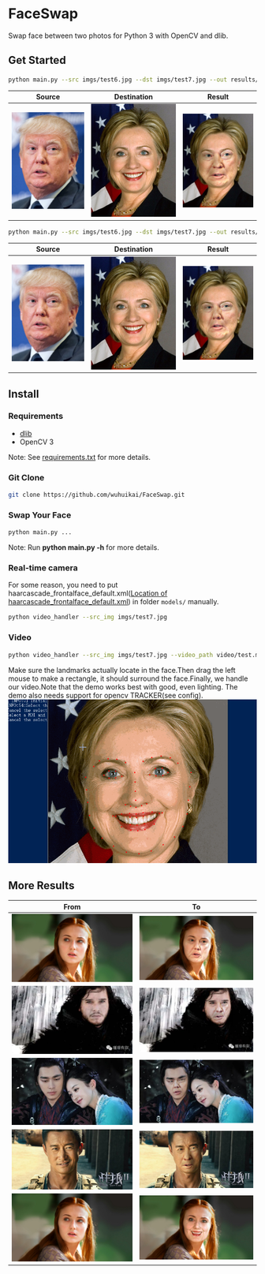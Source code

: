 # FaceSwap
Swap face between two photos for Python 3 with OpenCV and dlib.

## Get Started
```sh
python main.py --src imgs/test6.jpg --dst imgs/test7.jpg --out results/output6_7.jpg --correct_color
```

| Source | Destination | Result |
| --- | --- | --- |
|![](imgs/test6.jpg) | ![](imgs/test7.jpg) | ![](results/output6_7.jpg) |

```sh
python main.py --src imgs/test6.jpg --dst imgs/test7.jpg --out results/output6_7_2d.jpg --correct_color --warp_2d
```

| Source | Destination | Result |
| --- | --- | --- |
|![](imgs/test6.jpg) | ![](imgs/test7.jpg) | ![](results/output6_7_2d.jpg) |


## Install
### Requirements
* [dlib](http://dlib.net/)
* OpenCV 3

Note: See [requirements.txt](requirements.txt) for more details.
### Git Clone
```sh
git clone https://github.com/wuhuikai/FaceSwap.git
```
### Swap Your Face
```sh
python main.py ...
```
Note: Run **python main.py -h** for more details.


### Real-time camera
For some reason, you need to put haarcascade_frontalface_default.xml([Location of haarcascade_frontalface_default.xml](https://stackoverflow.com/questions/47639057/location-of-opencv-haarcascade-frontalface-default-xml)) in folder `models/` manually. 
```sh
python video_handler --src_img imgs/test7.jpg
```
### Video
```sh
python video_handler --src_img imgs/test7.jpg --video_path video/test.mov
```
Make sure the landmarks actually locate in the face.Then drag the left mouse to make a rectangle, it should surround the face.Finally, we handle our video.Note that the demo works best with good, even lighting. The demo also needs support for opencv TRACKER(see config). 
![image](imgs/realtime0.gif)

## More Results
| From | To |
| --- | --- |
| ![](imgs/test4.jpg) | ![](results/output6_4.jpg) |
| ![](imgs/test3.jpg) | ![](results/output6_3.jpg) |
| ![](imgs/test2.jpg) | ![](results/output6_2_2d.jpg) |
| ![](imgs/test1.jpg) | ![](results/output6_1.jpg) |
| ![](imgs/test4.jpg) | ![](results/output7_4.jpg) |
